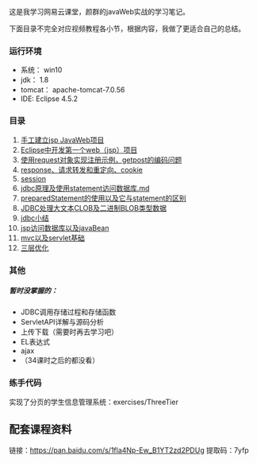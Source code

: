 这是我学习网易云课堂，颜群的javaWeb实战的学习笔记。

下面目录不完全对应视频教程各小节，根据内容，我做了更适合自己的总结。



### 运行环境

- 系统：	win10
- jdk：              1.8
- tomcat：     apache-tomcat-7.0.56
- IDE:             Eclipse 4.5.2



### 目录
1. [手工建立jsp JavaWeb项目](docus/手工建立jspJavaWeb项目.md)
2. [Eclipse中开发第一个web（jsp）项目](https://www.cnblogs.com/cq0143/p/10674637.html)
3. [使用request对象实现注册示例，getpost的编码问题](https://www.cnblogs.com/cq0143/p/10675316.html)
4. [response、请求转发和重定向、cookie](docus/response、请求转发和重定向、cookie.md)
5. [session](docus/session.md)
6. [jdbc原理及使用statement访问数据库.md](docus/jdbc原理及使用statement访问数据库.md)
7. [preparedStatement的使用以及它与statement的区别](docus/preparedStatement的使用以及它与statement的区别.md)
8. [JDBC处理大文本CLOB及二进制BLOB类型数据](docus/JDBC处理大文本CLOB及二进制BLOB类型数据.md)
9. [jdbc小结](docus/jdbc小结.md)
10. [jsp访问数据库以及javaBean](docus/jsp访问数据库以及javaBean.md)
11. [mvc以及servlet基础](doucs/mvc以及servlet基础.md)
12. [三层优化](docus/三层优化.md)



### 其他

##### 暂时没掌握的：

* JDBC调用存储过程和存储函数
* ServletAPI详解与源码分析
* 上传下载（需要时再去学习吧）
* EL表达式
* ajax
* （34课时之后的都没看）



### 练手代码

实现了分页的学生信息管理系统：exercises/ThreeTier





## 配套课程资料

链接：https://pan.baidu.com/s/1fla4Np-Ew_B1YT2zd2PDUg 提取码：7yfp 

